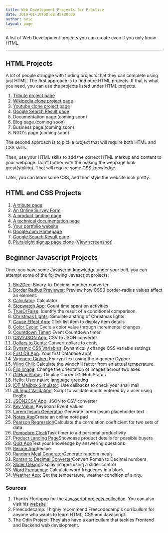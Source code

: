 ```yaml
---
title: Web Development Projects for Practice
date: 2019-01-18T08:02:45+00:00
author: avic
layout: page
---
```


A list of Web Development projects you can create even if you only know HTML.

<hr/>

## HTML Projects

A lot of people struggle with finding projects that they can complete using just HTML.
The first approach is to find pure HTML projects. If that is what you need, you can use the projects listed under HTML projects.

<li style="list-style-type: none;">
  <ol>
    <li>
      <a href="/html-projects-tribute-page/">Tribute project page</a>
    </li>
    <li>
      <a href="/html-project-wikipedia">Wikipedia clone project page</a>
    </li>
    <li>
        <a href="/html-projects-youtube-page">Youtube clone project page</a>
    </li>
    <li>
      <a href="/html-projects-google-search-result/">Google Search Result page</a>
    </li>
    <li>
      Documentation page.(coming soon)
    </li>
    <li>      
      Blog page.(coming soon)
    </li>
    <li>      
      Business page.(coming soon)
    </li>
    <li>      
      NGO's page.(coming soon)
    </li>
  </ol>
</li>

The second approach is to pick a project that will require both HTML and CSS skills.

Then, use your HTML skills to add the correct HTML markup and content to your webpage. Don't bother with the making the webpage look great(styling). That will require some CSS knowledge.

Later, you can learn some CSS, and then style the website look pretty.

## HTML and CSS Projects
1. [A tribute page](https://codepen.io/freeCodeCamp/full/zNqgVx)
2. [An Online Survey Form](https://codepen.io/freeCodeCamp/full/VPaoNP)
3. [A product landing page](https://codepen.io/freeCodeCamp/full/RKRbwL)  
4. [A technical documentation page](https://codepen.io/freeCodeCamp/full/NdrKKL)
5. [Your portfolio website](https://learn.freecodecamp.org/responsive-web-design/responsive-web-design-projects/build-a-personal-portfolio-webpage/)
6. [Google.com Homepage](https://www.theodinproject.com/courses/web-development-101/lessons/html-css#assignment)
7. [Google Search Result page](https://www.theodinproject.com/courses/web-development-101/lessons/html-css#difficult-version-optional-build-the-googlecom-search-results-pagehttpswwwgooglecomsearchqbuildthiswebpage)
8. [Pluralsight signup page clone](https://app.pluralsight.com/id?) ([View screenshot](/public/2020/pluralsight-screenshot.jpg))
  
## Beginner Javascript Projects

Once you have some Javascript knowledge under your belt, you can attempt some of the following Javascript projects:

<li style="list-style-type: none;">
  <ol>
    <li>
      <a href="https://github.com/florinpop17/app-ideas/blob/master/Projects/1-Beginner/Bin2Dec-App.md">Bin2Dec</a>: Binary-to-Decimal number converter
    </li>
    <li>
      <a href="https://github.com/florinpop17/app-ideas/blob/master/Projects/1-Beginner/Border-Radius-Previewer.md">Border Radius Previewer</a>: Preview how CSS3 border-radius values affect an element.
    </li>
    <li>
      <a href="https://github.com/florinpop17/app-ideas/blob/master/Projects/1-Beginner/Calculator-App.md">Calculator</a>: Calculator
    </li>
    <li>
      <a href="https://github.com/florinpop17/app-ideas/blob/master/Projects/1-Beginner/Stopwatch-App.md">Stopwatch App</a>: Count time spent on activities
    </li>
    <li>
      <a href="https://github.com/florinpop17/app-ideas/blob/master/Projects/1-Beginner/True-or-False-App.md">TrueOrFalse</a>: Identify the result of a conditional comparison.
    </li>
    <li>
      <a href="https://github.com/florinpop17/app-ideas/blob/master/Projects/1-Beginner/Christmas-Lights-App.md">Christmas Lights</a>: Simulate a string of Christmas lights
    </li>
    <li>
      <a href="https://github.com/florinpop17/app-ideas/blob/master/Projects/1-Beginner/Cause-Effect-App.md">Cause Effect App:</a> Click list item to display item details
    </li>
    <li>
      <a href="https://github.com/florinpop17/app-ideas/blob/master/Projects/1-Beginner/Color-Cycle-App.md">Color Cycle:</a> Cycle a color value through incremental changes
    </li>
    <li>
      <a href="https://github.com/florinpop17/app-ideas/blob/master/Projects/1-Beginner/Countdown-Timer-App.md">Countdown Timer</a>: Event Countdown timer
    </li>
    <li>
      <a href="https://github.com/florinpop17/app-ideas/blob/master/Projects/1-Beginner/CSV2JSON-App.md">CSV2JSON App:</a> CSV to JSON converter
    </li>
    <li>
      <a href="https://github.com/florinpop17/app-ideas/blob/master/Projects/1-Beginner/Dollars-To-Cents-App.md">Dollars to Cents:</a> Convert dollars to cents
    </li>
    <li>
      <a href="https://github.com/florinpop17/app-ideas/blob/master/Projects/1-Beginner/Dynamic-CSSVar-app.md">Dynamic CSS Variables</a>: Dynamically change CSS variable settings
    </li>
    <li>
      <a href="https://github.com/florinpop17/app-ideas/blob/master/Projects/1-Beginner/First-DB-App.md">First DB App</a>: Your first Database app!
    </li>
    <li>
      <a href="https://github.com/florinpop17/app-ideas/blob/master/Projects/1-Beginner/Vigenere-Cipher.md">Vigenere Cipher:</a> Encrypt text using the Vigenere Cypher
    </li>
    <li>
      <a href="https://github.com/florinpop17/app-ideas/blob/master/Projects/1-Beginner/Windchill-App.md">Wind Chill:</a> Calculate the windchill factor from an actual temperature.
    </li>
    <li>
      <a href="https://github.com/florinpop17/app-ideas/blob/master/Projects/1-Beginner/Flip-Image-App.md">Flip Image</a>: Change the orientation of images across two axes
    </li>
    <li>
      <a href="https://github.com/florinpop17/app-ideas/blob/master/Projects/1-Beginner/GitHub-Status-App.md">GitHub Status</a>: Display Current GitHub Status
    </li>
    <li>
      <a href="https://github.com/florinpop17/app-ideas/blob/master/Projects/1-Beginner/Hello-App.md">Hello</a>: User native language greeting
    </li>
    <li>
      <a href="https://github.com/florinpop17/app-ideas/blob/master/Projects/1-Beginner/IOT-Mailbox-App.md">IOT Mailbox Simulator</a>: Use callbacks to check your snail mail
    </li>
    <li>
      <a href="https://github.com/florinpop17/app-ideas/blob/master/Projects/1-Beginner/Javascript-Validation-With-Regex.md">JS Input Validation</a>: Script to validate inputs entered by a user using RegEx
    </li>
    <li>
      <a href="https://github.com/florinpop17/app-ideas/blob/master/Projects/1-Beginner/JSON2CSV-App.md">JSON2CSV App</a>: JSON to CSV converter
    </li>
    <li>
      <a href="https://github.com/florinpop17/app-ideas/blob/master/Projects/1-Beginner/Key-Value-App.md">Key Value:</a> Keyboard Event Values
    </li>
    <li>
      <a href="https://github.com/florinpop17/app-ideas/blob/master/Projects/1-Beginner/Lorem-Ipsum-Generator.md">Lorem Ipsum Generator</a>: Generate lorem ipsum placeholder text
    </li>
    <li>
      <a href="https://github.com/florinpop17/app-ideas/blob/master/Projects/1-Beginner/Notes-App.md">Notes App</a>Create an online note pad
    </li>
    <li>
      <a href="https://github.com/florinpop17/app-ideas/blob/master/Projects/1-Beginner/Pearson-Regression-App.md">Pearson Regression</a>Calculate the correlation coefficient for two sets of data
    </li>
    <li>
      <a href="https://github.com/florinpop17/app-ideas/blob/master/Projects/1-Beginner/Pomodoro-Clock.md">Pomodoro Clock</a>Task timer to aid personal productivity
    </li>
    <li>
      <a href="https://github.com/florinpop17/app-ideas/blob/master/Projects/1-Beginner/Product-Landing-Page.md">Product Landing Page</a>Showcase product details for possible buyers
    </li>
    <li>
      <a href="https://github.com/florinpop17/app-ideas/blob/master/Projects/1-Beginner/Quiz-App.md">Quiz App</a>Test your knowledge by answering questions
    </li>
    <li>
      <a href="https://github.com/florinpop17/app-ideas/blob/master/Projects/1-Beginner/Recipe-App.md">Recipe App</a>Recipe
    </li>
    <li>
      <a href="https://github.com/florinpop17/app-ideas/blob/master/Projects/1-Beginner/Random-Meal-Generator.md">Random Meal Generator</a>Generate random meals
    </li>
    <li>
      <a href="https://github.com/florinpop17/app-ideas/blob/master/Projects/1-Beginner/Roman-to-Decimal-Converter.md">Roman to Decimal Converter</a>Convert Roman to Decimal numbers
    </li>
    <li>
      <a href="https://github.com/florinpop17/app-ideas/blob/master/Projects/1-Beginner/Slider-Design.md">Slider Design</a>Display images using a slider control
    </li>
    <li>
      <a href="https://github.com/florinpop17/app-ideas/blob/master/Projects/1-Beginner/Word-Frequency-App.md">Word Frequency:</a> Calculate word frequency in a block.
    </li>
    <li>
      <a href="https://github.com/florinpop17/app-ideas/blob/master/Projects/1-Beginner/Weather-App.md">Weather App</a>: Get the temperature, weather condition of a city.
    </li>
  </ol>
</li>

### Sources
1. Thanks Florinpop for the [Javascript projects collection](https://github.com/florinpop17/app-ideas/blob/master/README.md). You can also visit his [website](https://www.florin-pop.com/)
2. Freecodecamp: I highly recommend Freecodecamp's curricullum for anyone who wants to learn HTML, CSS and Javascript.
3. The Odin Project: They also have a curricullum that tackles Frontend and Backend web development.
